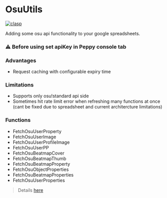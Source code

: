 # OsuUtils
[![clasp](https://img.shields.io/badge/built%20with-clasp-4285f4.svg)](https://github.com/google/clasp)

Adding some osu api functionality to your google spreadsheets.

### :warning: Before using set apiKey in Peppy console tab

### Advantages
- Request caching with configurable expiry time

### Limitations
- Supports only osu!standard api side
- Sometimes hit rate limit error when refreshing many functions at once (cant be fixed due to spreadsheet and current architercture limitations)

### Functions 
- FetchOsuUserProperty
- FetchOsuUserImage
- FetchOsuUserProfileImage
- FetchOsuUserPP
- FetchOsuBeatmapCover
- FetchOsuBeatmapThumb
- FetchOsuBeatmapProperty
- FetchOsuObjectProperties
- FetchOsuBeatmapProperties
- FetchOsuUserProperties

> Details [here](https://github.com/EnergoStalin/GoogleSpreadsheetOsuUtils/blob/main/src/Bindings.ts)